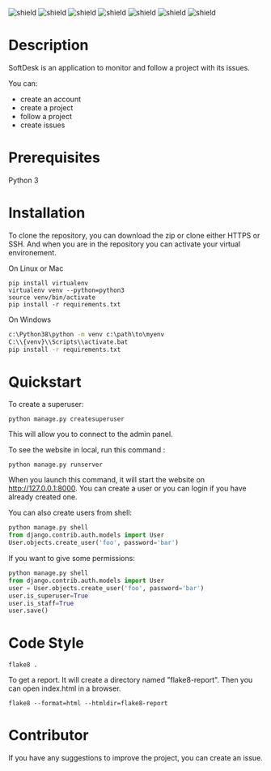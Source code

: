 ![shield](https://img.shields.io/github/last-commit/Cocorico84/softdesk)
![shield](https://img.shields.io/badge/Python-3776AB?style=for-the-badge&logo=python&logoColor=white)
![shield](https://img.shields.io/badge/SQLite-07405E?style=for-the-badge&logo=sqlite&logoColor=white)
![shield](https://img.shields.io/badge/Django-092E20?style=for-the-badge&logo=django&logoColor=white)
![shield](https://img.shields.io/badge/Postman-FF6C37?style=for-the-badge&logo=Postman&logoColor=white)
![shield](https://img.shields.io/badge/Git-F05032?style=for-the-badge&logo=git&logoColor=white)
![shield](https://img.shields.io/badge/JWT-000000?style=for-the-badge&logo=JSON%20web%20tokens&logoColor=white)

# Description

SoftDesk is an application to monitor and follow a project with its issues.

You can:
* create an account
* create a project
* follow a project
* create issues

# Prerequisites

Python 3

# Installation

To clone the repository, you can download the zip or clone either HTTPS or SSH. And when you are in the repository you can activate your virtual environement.

On Linux or Mac
```shell
pip install virtualenv
virtualenv venv --python=python3
source venv/bin/activate
pip install -r requirements.txt
```

On Windows
```bat
c:\Python38\python -m venv c:\path\to\myenv
C:\\{venv}\\Scripts\\activate.bat
pip install -r requirements.txt
```

# Quickstart

To create a superuser:
```console
python manage.py createsuperuser
```
This will allow you to connect to the admin panel.

To see the website in local, run this command :

```console
python manage.py runserver
```
When you launch this command, it will start the website on http://127.0.0.1:8000.
You can create a user or you can login if you have already created one.

You can also create users from shell:
```py
python manage.py shell
from django.contrib.auth.models import User
User.objects.create_user('foo', password='bar')
```
If you want to give some permissions:
```py
python manage.py shell
from django.contrib.auth.models import User
user = User.objects.create_user('foo', password='bar')
user.is_superuser=True
user.is_staff=True
user.save()
```
# Code Style
```
flake8 .
```
To get a report. It will create a directory named "flake8-report". Then you can open index.html in a browser.
```
flake8 --format=html --htmldir=flake8-report
```

# Contributor

If you have any suggestions to improve the project, you can create an issue.
